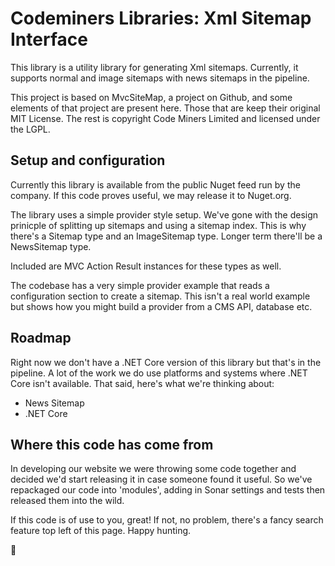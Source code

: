 #  Codeminers Libraries: Xml Sitemap Interface

This library is a utility library for generating Xml sitemaps. Currently, it supports normal and image sitemaps with
news sitemaps in the pipeline.

This project is based on MvcSiteMap, a project on Github, and some elements of that project are present here. Those that
are keep their original MIT License. The rest is copyright Code Miners Limited and licensed under the LGPL.

## Setup and configuration

Currently this library is available from the public Nuget feed run by the company. If this code proves useful, we may release
it to Nuget.org.

The library uses a simple provider style setup. We've gone with the design prinicple of splitting up sitemaps and using 
a sitemap index. This is why there's a Sitemap type and an ImageSitemap type. Longer term there'll be a NewsSitemap type.

Included are MVC Action Result instances for these types as well.

The codebase has a very simple provider example that reads a configuration section to create a sitemap. This isn't a real
world example but shows how you might build a provider from a CMS API, database etc.

## Roadmap

Right now we don't have a .NET Core version of this library but that's in the pipeline. A lot of the work we do use
platforms and systems where .NET Core isn't available. That said, here's what we're thinking about:

* News Sitemap
* .NET Core


## Where this code has come from

In developing our website we were throwing some code together and decided we'd start releasing it in case someone found 
it useful. So we've repackaged our code into 'modules', adding in Sonar settings and tests then released them into
the wild.

If this code is of use to you, great! If not, no problem, there's a fancy search feature top left of this page. Happy 
hunting.

:rocket:
